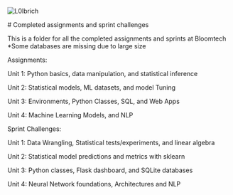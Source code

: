 <p align="left"> <img src="https://komarev.com/ghpvc/?username=L0lbrich&label=Profile%20views&color=0e75b6&style=flat" alt="L0lbrich" /> </p>
# Completed assignments and sprint challenges

This is a folder for all the completed assignments and sprints at Bloomtech
*Some databases are missing due to large size

Assignments:

Unit 1: Python basics, data manipulation, and statistical inference
    
Unit 2: Statistical models, ML datasets, and model Tuning

Unit 3: Environments, Python Classes, SQL, and Web Apps

Unit 4: Machine Learning Models, and NLP

Sprint Challenges:

Unit 1: Data Wrangling, Statistical tests/experiments, and linear algebra

Unit 2: Statistical model predictions and metrics with sklearn

Unit 3: Python classes, Flask dashboard, and SQLite databases

Unit 4: Neural Network foundations, Architectures and NLP

